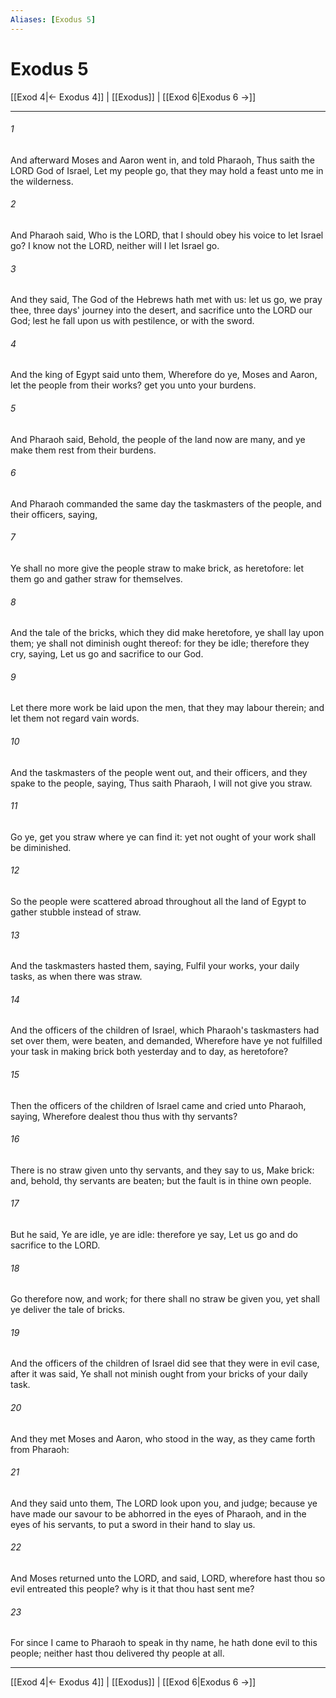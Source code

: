 ```yaml
---
Aliases: [Exodus 5]
---
```

# Exodus 5

[[Exod 4|← Exodus 4]] | [[Exodus]] | [[Exod 6|Exodus 6 →]]
***



###### 1 
And afterward Moses and Aaron went in, and told Pharaoh, Thus saith the LORD God of Israel, Let my people go, that they may hold a feast unto me in the wilderness. 

###### 2 
And Pharaoh said, Who is the LORD, that I should obey his voice to let Israel go? I know not the LORD, neither will I let Israel go. 

###### 3 
And they said, The God of the Hebrews hath met with us: let us go, we pray thee, three days' journey into the desert, and sacrifice unto the LORD our God; lest he fall upon us with pestilence, or with the sword. 

###### 4 
And the king of Egypt said unto them, Wherefore do ye, Moses and Aaron, let the people from their works? get you unto your burdens. 

###### 5 
And Pharaoh said, Behold, the people of the land now are many, and ye make them rest from their burdens. 

###### 6 
And Pharaoh commanded the same day the taskmasters of the people, and their officers, saying, 

###### 7 
Ye shall no more give the people straw to make brick, as heretofore: let them go and gather straw for themselves. 

###### 8 
And the tale of the bricks, which they did make heretofore, ye shall lay upon them; ye shall not diminish ought thereof: for they be idle; therefore they cry, saying, Let us go and sacrifice to our God. 

###### 9 
Let there more work be laid upon the men, that they may labour therein; and let them not regard vain words. 

###### 10 
And the taskmasters of the people went out, and their officers, and they spake to the people, saying, Thus saith Pharaoh, I will not give you straw. 

###### 11 
Go ye, get you straw where ye can find it: yet not ought of your work shall be diminished. 

###### 12 
So the people were scattered abroad throughout all the land of Egypt to gather stubble instead of straw. 

###### 13 
And the taskmasters hasted them, saying, Fulfil your works, your daily tasks, as when there was straw. 

###### 14 
And the officers of the children of Israel, which Pharaoh's taskmasters had set over them, were beaten, and demanded, Wherefore have ye not fulfilled your task in making brick both yesterday and to day, as heretofore? 

###### 15 
Then the officers of the children of Israel came and cried unto Pharaoh, saying, Wherefore dealest thou thus with thy servants? 

###### 16 
There is no straw given unto thy servants, and they say to us, Make brick: and, behold, thy servants are beaten; but the fault is in thine own people. 

###### 17 
But he said, Ye are idle, ye are idle: therefore ye say, Let us go and do sacrifice to the LORD. 

###### 18 
Go therefore now, and work; for there shall no straw be given you, yet shall ye deliver the tale of bricks. 

###### 19 
And the officers of the children of Israel did see that they were in evil case, after it was said, Ye shall not minish ought from your bricks of your daily task. 

###### 20 
And they met Moses and Aaron, who stood in the way, as they came forth from Pharaoh: 

###### 21 
And they said unto them, The LORD look upon you, and judge; because ye have made our savour to be abhorred in the eyes of Pharaoh, and in the eyes of his servants, to put a sword in their hand to slay us. 

###### 22 
And Moses returned unto the LORD, and said, LORD, wherefore hast thou so evil entreated this people? why is it that thou hast sent me? 

###### 23 
For since I came to Pharaoh to speak in thy name, he hath done evil to this people; neither hast thou delivered thy people at all.

***
[[Exod 4|← Exodus 4]] | [[Exodus]] | [[Exod 6|Exodus 6 →]]
